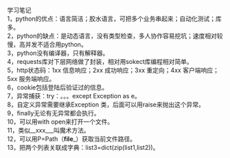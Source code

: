 学习笔记       
1，python的优点：语言简洁；胶水语言，可把多个业务串起来；自动化测试；库多。     
2，python的缺点：是动态语言，没有类型检查，多人协作容易挖坑；速度相对较慢，高并发不适合用python。        
3，python没有编译器，只有解释器。     
4，requests库对下层网络做了封装，相对用sokect库编程相对简单。    
5，http状态码：1xx 信息响应；2xx 成功响应；3xx 重定向；4xx 客户端响应；5xx 服务端响应。         
6，cookie包括登陆后验证过的信息。    
7，异常捕获：try：。。。except Exception as e。     
8，自定义异常需要继承Exception 类，后面可以用raise来抛出这个异常。    
9，finally无论有无异常都会执行。    
10，可以用with open来打开一个文件。   
11，类似__xxx___叫魔术方法。     
12，可以用P=Path（__file___）获取当前文件路径。    
13，把两个列表关联成字典：list3=dict(zip(list1,list2))。       
